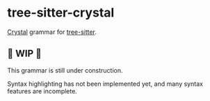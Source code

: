 # tree-sitter-crystal

[Crystal](https://crystal-lang.org/) grammar for [tree-sitter](https://github.com/tree-sitter/tree-sitter).

## :construction: WIP :construction:

This grammar is still under construction.

Syntax highlighting has not been implemented yet, and many syntax features are incomplete.
